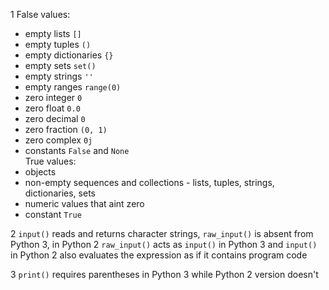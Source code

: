1 False values:<br />
- empty lists `[]`<br />
- empty tuples `()`<br />
- empty dictionaries `{}`<br />
- empty sets `set()`<br />
- empty strings `''`<br />
- empty ranges `range(0)`<br />
- zero integer `0`<br />
- zero float `0.0`<br />
- zero decimal `0`<br />
- zero fraction `(0, 1)`<br />
- zero complex `0j`<br />
- constants `False` and `None`<br />
True values:<br />
- objects<br />
- non-empty sequences and collections - lists, tuples, strings, dictionaries, sets<br />
- numeric values that aint zero<br />
- constant `True`<br />

2 `input()` reads and returns character strings, `raw_input()` is absent from Python 3, in Python 2 `raw_input()` acts as `input()` in Python 3 and `input()` in Python 2 also evaluates the expression as if it contains program code<br />

3 `print()` requires parentheses in Python 3 while Python 2 version doesn't<br />
